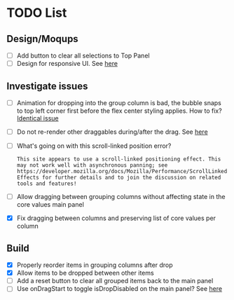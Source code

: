 # TODO List
## Design/Moqups
- [ ] Add button to clear all selections to Top Panel
- [ ] Design for responsive UI. See [here](https://medium.com/styled-components/how-to-create-responsive-ui-with-styled-components-c6b71a3ce172)

## Investigate issues
- [ ] Animation for dropping into the group column is bad, the bubble snaps to top left corner first before the flex center styling applies. How to fix? [Identical issue](https://github.com/atlassian/react-beautiful-dnd/issues/1851)
- [ ] Do not re-render other draggables during/after the drag. See [here](https://github.com/atlassian/react-beautiful-dnd/issues/1791)
- [ ] What's going on with this scroll-linked position error? 
  
  ``This site appears to use a scroll-linked positioning effect. This may not work well with asynchronous panning; see https://developer.mozilla.org/docs/Mozilla/Performance/ScrollLinkedEffects for further details and to join the discussion on related tools and features!``
- [ ] Allow dragging between grouping columns without affecting state in the core values main panel
- [x] Fix dragging between columns and preserving list of core values per column
  

## Build
- [x] Properly reorder items in grouping columns after drop
- [x] Allow items to be dropped between other items
- [ ] Add a reset button to clear all grouped items back to the main panel
- [ ] Use onDragStart to toggle isDropDisabled on the main panel? See [here](https://react-beautiful-dnd.netlify.app/?path=/story/ondragstart--toggle-isdropdisabled-ondragstart)
